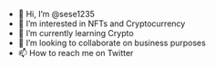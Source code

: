- 👋 Hi, I’m @sese1235
- 👀 I’m interested in NFTs and Cryptocurrency
- 🌱 I’m currently learning Crypto
- 💞️ I’m looking to collaborate on business purposes
- 📫 How to reach me on Twitter

<!---
sese1235/sese1235 is a ✨ special ✨ repository because its `README.md` (this file) appears on your GitHub profile.
You can click the Preview link to take a look at your changes.
--->
